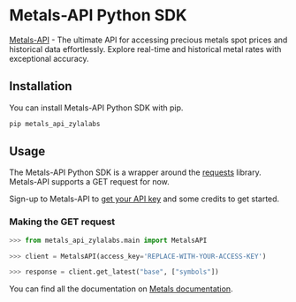 # Metals-API Python SDK

[Metals-API](https://metals-api.com) - The ultimate API for accessing precious metals spot prices and historical data effortlessly. Explore real-time and historical metal rates with exceptional accuracy.

## Installation

You can install Metals-API Python SDK with pip.

```bash
pip metals_api_zylalabs
```

## Usage

The Metals-API Python SDK is a wrapper around the [requests](https://docs.python-requests.org/en/master/) library. Metals-API supports a GET request for now.

Sign-up to Metals-API to [get your API key](https://metals-api.com/register) and some credits to get started.

### Making the GET request

```python
>>> from metals_api_zylalabs.main import MetalsAPI

>>> client = MetalsAPI(access_key='REPLACE-WITH-YOUR-ACCESS-KEY')

>>> response = client.get_latest("base", ["symbols"])
```

You can find all the documentation on [Metals documentation](https://metals-api.com/documentation).
